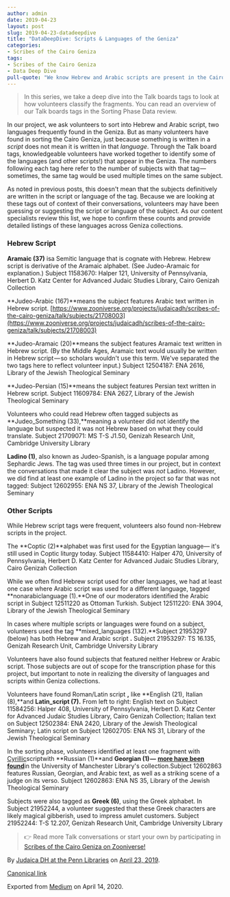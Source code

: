```yaml
---
author: admin
date: 2019-04-23
layout: post
slug: 2019-04-23-datadeepdive
title: "DataDeepDive: Scripts & Languages of the Geniza"
categories:
- Scribes of the Cairo Geniza
tags:
- Scribes of the Cairo Geniza
- Data Deep Dive
pull-quote: "We know Hebrew and Arabic scripts are present in the Cairo Geniza...check out examples of languages & scripts #GenizaScribes have found!  In this series, we take a deep dive into the Talk boards tags to look at how volunteers classify the fragments."
---
```


> In this series, we take a deep dive into the Talk boards tags to look at how volunteers classify the fragments. You can read an overview of our Talk boards tags in the Sorting Phase Data review.

In our project, we ask volunteers to sort into Hebrew and Arabic script, two languages frequently found in the Geniza. But as many volunteers have found in sorting the Cairo Geniza, just because something is written in a _script_ does not mean it is written in that _language_. Through the Talk board tags, knowledgeable volunteers have worked together to identify some of the languages (and other scripts!) that appear in the Geniza. The numbers following each tag here refer to the number of subjects with that tag — sometimes, the same tag would be used multiple times on the same subject.

As noted in previous posts, this doesn't mean that the subjects definitively are written in the script or language of the tag. Because we are looking at these tags out of context of their conversations, volunteers may have been guessing or suggesting the script or language of the subject. As our content specialists review this list, we hope to confirm these counts and provide detailed listings of these languages across Geniza collections.

### Hebrew Script

**Aramaic (37)** isa Semitic language that is cognate with Hebrew. Hebrew script is derivative of the Aramaic alphabet. (See Judeo-Aramaic for explanation.)
Subject 11583670: Halper 121, University of Pennsylvania, Herbert D. Katz Center for Advanced Judaic Studies Library, Cairo Genizah Collection

**Judeo-Arabic (167)**means the subject features Arabic text written in Hebrew script.
[https://www.zooniverse.org/projects/judaicadh/scribes-of-the-cairo-geniza/talk/subjects/21708003](https://www.zooniverse.org/projects/judaicadh/scribes-of-the-cairo-geniza/talk/subjects/21708003)

**Judeo-Aramaic (20)**means the subject features Aramaic text written in Hebrew script. (By the Middle Ages, Aramaic text would usually be written in Hebrew script — so scholars wouldn't use this term. We've separated the two tags here to reflect volunteer input.)
Subject 12504187: ENA 2616, Library of the Jewish Theological Seminary

**Judeo-Persian (15)**means the subject features Persian text written in Hebrew script.
Subject 11609784: ENA 2627, Library of the Jewish Theological Seminary

Volunteers who could read Hebrew often tagged subjects as **Judeo_Something (33),**meaning a volunteer did not identify the language but suspected it was not Hebrew based on what they could translate.
Subject 21709071: MS T-S J1.50, Genizah Research Unit, Cambridge University Library

**Ladino (1)**, also known as Judeo-Spanish, is a language popular among Sephardic Jews. The tag was used three times in our project, but in context the conversations that made it clear the subject was _not_ Ladino. However, we did find at least one example of Ladino in the project so far that was not tagged:
Subject 12602955: ENA NS 37, Library of the Jewish Theological Seminary

### Other Scripts

While Hebrew script tags were frequent, volunteers also found non-Hebrew scripts in the project.

The **Coptic (2)**alphabet was first used for the Egyptian language— it's still used in Coptic liturgy today.
Subject 11584410: Halper 470, University of Pennsylvania, Herbert D. Katz Center for Advanced Judaic Studies Library, Cairo Genizah Collection

While we often find Hebrew script used for other languages, we had at least one case where Arabic script was used for a different language, tagged **nonarabiclanguage (1).**One of our moderators identified the Arabic script in Subject 12511220 as Ottoman Turkish.
Subject 12511220: ENA 3904, Library of the Jewish Theological Seminary

In cases where multiple scripts or languages were found on a subject, volunteers used the tag **mixed_languages (132).**Subject 21953297 (below) has both Hebrew and Arabic script **.**
Subject 21953297: TS 16.135, Genizah Research Unit, Cambridge University Library

Volunteers have also found subjects that featured neither Hebrew or Arabic script. Those subjects are out of scope for the transcription phase for this project, but important to note in realizing the diversity of languages and scripts within Geniza collections.

Volunteers have found Roman/Latin script **,** like **English (21), Italian (8),**and **Latin_script (7).**
From left to right: English text on Subject 11584256: Halper 408, University of Pennsylvania, Herbert D. Katz Center for Advanced Judaic Studies Library, Cairo Genizah Collection; Italian text on Subject 12502384: ENA 2420, Library of the Jewish Theological Seminary; Latin script on Subject 12602705: ENA NS 31, Library of the Jewish Theological Seminary

In the sorting phase, volunteers identified at least one fragment with [Cyrillic](https://www.zooniverse.org/projects/judaicadh/scribes-of-the-cairo-geniza/talk/search?query=cyrillic)scriptwith **Russian (1)**and **Georgian (1) —** [**more have been found**](https://www.zooniverse.org/projects/judaicadh/scribes-of-the-cairo-geniza/talk/search?query=russian)in the University of Manchester Library's collection.Subject 12602863 features Russian, Georgian, and Arabic text, as well as a striking scene of a judge on its verso.
Subject 12602863: ENA NS 35, Library of the Jewish Theological Seminary

Subjects were also tagged as **Greek (6)**, using the Greek alphabet. In Subject 21952244, a volunteer suggested that these Greek characters are likely magical gibberish, used to impress amulet customers.
Subject 21952244: T-S 12.207, Genizah Research Unit, Cambridge University Library
> 👉 Read more Talk conversations or start your own by participating in [Scribes of the Cairo Geniza on Zooniverse!](http://scribesofthecairogeniza.org)

By [Judaica DH at the Penn Libraries](https://medium.com/@judaicadh) on [<time>April 23, 2019</time>](https://medium.com/p/22c64504d009).

[Canonical link](https://medium.com/@judaicadh/datadeepdive-scripts-languages-of-the-geniza-22c64504d009)

Exported from [Medium](https://medium.com) on April 14, 2020.
